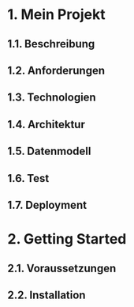 # 1. Mein Projekt
## 1.1. Beschreibung

## 1.2. Anforderungen
## 1.3. Technologien
## 1.4. Architektur
## 1.5. Datenmodell
## 1.6. Test
## 1.7. Deployment

# 2. Getting Started
## 2.1. Voraussetzungen
## 2.2. Installation
